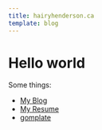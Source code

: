 ```yaml
---
title: hairyhenderson.ca
template: blog
---
```


<div class="page-header">
  <h1>Hello world</h1>
</div>

Some things:

- [My Blog](https://blog.hairyhenderson.ca)
- [My Resume](https://resume.hairyhenderson.ca)
- [gomplate](https://gomplate.hairyhenderson.ca)
